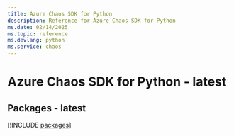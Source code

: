 ```yaml
---
title: Azure Chaos SDK for Python
description: Reference for Azure Chaos SDK for Python
ms.date: 02/14/2025
ms.topic: reference
ms.devlang: python
ms.service: chaos
---
```

# Azure Chaos SDK for Python - latest
## Packages - latest
[!INCLUDE [packages](chaos-index.md)]